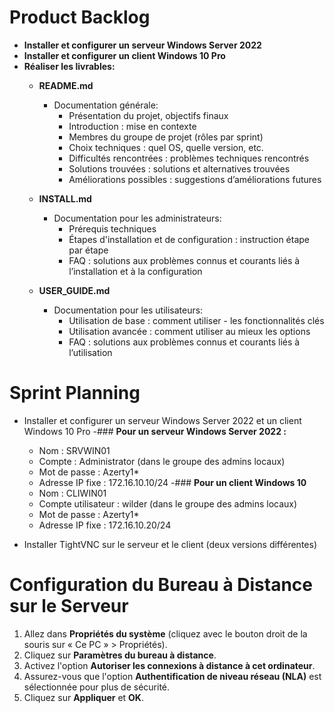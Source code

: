 # Product Backlog

- **Installer et configurer un serveur Windows Server 2022**
- **Installer et configurer un client Windows 10 Pro**
- **Réaliser les livrables:**
  - **README.md**
    - Documentation générale:
      - Présentation du projet, objectifs finaux
      - Introduction : mise en contexte
      - Membres du groupe de projet (rôles par sprint)
      - Choix techniques : quel OS, quelle version, etc.
      - Difficultés rencontrées : problèmes techniques rencontrés
      - Solutions trouvées : solutions et alternatives trouvées
      - Améliorations possibles : suggestions d’améliorations futures

  - **INSTALL.md**
    - Documentation pour les administrateurs:
      - Prérequis techniques
      - Étapes d'installation et de configuration : instruction étape par étape
      - FAQ : solutions aux problèmes connus et courants liés à l’installation et à la configuration

  - **USER_GUIDE.md**
    - Documentation pour les utilisateurs:
      - Utilisation de base : comment utiliser - les fonctionnalités clés
      - Utilisation avancée : comment utiliser au mieux les options
      - FAQ : solutions aux problèmes connus et courants liés à l’utilisation

# Sprint Planning

- Installer et configurer un serveur Windows Server 2022 et un client Windows 10 Pro
    -### **Pour un serveur Windows Server 2022 :**
    - Nom : SRVWIN01
    - Compte : Administrator (dans le groupe des admins locaux)
    - Mot de passe : Azerty1*
    - Adresse IP fixe : 172.16.10.10/24
    -### **Pour un client Windows 10**
    - Nom : CLIWIN01
    - Compte utilisateur : wilder (dans le groupe des admins locaux)
    - Mot de passe : Azerty1*
    - Adresse IP fixe : 172.16.10.20/24

- Installer TightVNC sur le serveur et le client (deux versions différentes)

# Configuration du Bureau à Distance sur le Serveur

1. Allez dans **Propriétés du système** (cliquez avec le bouton droit de la souris sur « Ce PC » > Propriétés).
2. Cliquez sur **Paramètres du bureau à distance**.
3. Activez l'option **Autoriser les connexions à distance à cet ordinateur**.
4. Assurez-vous que l'option **Authentification de niveau réseau (NLA)** est sélectionnée pour plus de sécurité.
5. Cliquez sur **Appliquer** et **OK**.
